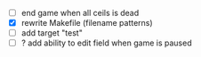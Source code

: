 - [ ] end game when all ceils is dead
- [X] rewrite Makefile (filename patterns)
- [ ] add target "test"
- [ ] ? add ability to edit field when game is paused
